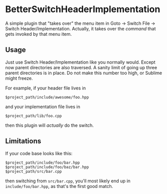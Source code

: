 # BetterSwitchHeaderImplementation

A simple plugin that "takes over" the menu item in Goto -> Switch File ->
Switch Header/Implementation. Actually, it takes over the *command* that gets
invoked by that menu item.

## Usage
Just use Switch Header/Implementation like you normally would. Except now
parent directories are also traversed. A sanity limit of going up three parent
directories is in place. Do not make this number too high, or Sublime might
freeze.

For example, if your header file lives in

    $project_path/include/awesome/foo.hpp

and your implementation file lives in

    $project_path/lib/foo.cpp

then this plugin will *actually* do the switch.

## Limitations
If your code base looks like this:

    $project_path/include/foo/bar.hpp
    $project_path/include/foo/baz/bar.hpp
    $project_path/src/bar.cpp

then switching from `src/bar.cpp`, you'll most likely end up in
`include/foo/bar.hpp`, as that's the first good match.
